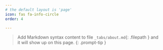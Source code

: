 ```yaml
---
# the default layout is 'page'
icon: fas fa-info-circle
order: 4

---
```



> Add Markdown syntax content to file `_tabs/about.md`{: .filepath } and it will show up on this page.
{: .prompt-tip }
